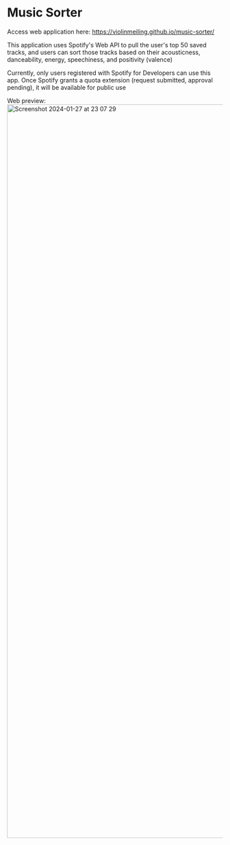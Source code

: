 # Music Sorter

Access web application here: https://violinmeiling.github.io/music-sorter/

This application uses Spotify's Web API to pull the user's top 50 saved tracks, and users can sort those tracks based on their acousticness, danceability, energy, speechiness, and positivity (valence)

Currently, only users registered with Spotify for Developers can use this app. Once Spotify grants a quota extension (request submitted, approval pending), it will be available for public use

Web preview:
<img width="1710" alt="Screenshot 2024-01-27 at 23 07 29" src="https://github.com/violinmeiling/music-sorter/assets/29486615/740f5a6b-97d4-4f76-85b4-38d98693b7de">
